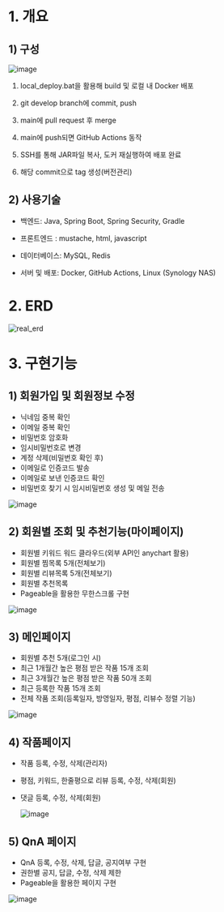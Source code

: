# 1. 개요
## 1) 구성
![image](https://github.com/user-attachments/assets/c182ac6b-0e86-4abe-98e4-8cef1533187f)


1. local_deploy.bat을 활용해 build 및 로컬 내 Docker 배포

2. git develop branch에 commit, push

3. main에 pull request 후 merge

4. main에 push되면 GitHub Actions 동작

5. SSH를 통해 JAR파일 복사, 도커 재실행하여 배포 완료

6. 해당 commit으로 tag 생성(버전관리)

## 2) 사용기술

+ 백엔드: Java, Spring Boot, Spring Security, Gradle

+ 프론트엔드 : mustache, html, javascript

+ 데이터베이스: MySQL, Redis

+ 서버 및 배포: Docker, GitHub Actions, Linux (Synology NAS)

# 2. ERD
![real_erd](https://github.com/user-attachments/assets/028fbf25-ff2e-44e9-9ecf-c69ed7761e86)

# 3. 구현기능
## 1) 회원가입 및 회원정보 수정
- 닉네임 중복 확인
- 이메일 중복 확인
- 비밀번호 암호화
- 임시비밀번호로 변경
- 계정 삭제(비밀번호 확인 후)
- 이메일로 인증코드 발송
- 이메일로 보낸 인증코드 확인
- 비밀번호 찾기 시 임시비밀번호 생성 및 메일 전송

![image](https://github.com/user-attachments/assets/a540f3ed-21d3-4486-b1ce-73c02f70fded)


## 2) 회원별 조회 및 추천기능(마이페이지)
- 회원별 키워드 워드 클라우드(외부 API인 anychart 활용)
- 회원별 찜목록 5개(전체보기)
- 회원별 리뷰목록 5개(전체보기)
- 회원별 추천목록
- Pageable을 활용한 무한스크롤 구현

![image](https://github.com/user-attachments/assets/5699e80c-f0f4-464d-9b40-d5f11f9fe4b7)


## 3) 메인페이지
- 회원별 추천 5개(로그인 시)
- 최근 1개월간 높은 평점 받은 작품 15개 조회
- 최근 3개월간 높은 평점 받은 작품 50개 조회
- 최근 등록한 작품 15개 조회
- 전체 작품 조회(등록일자, 방영일자, 평점, 리뷰수 정렬 기능)

![image](https://github.com/user-attachments/assets/94c9ba9f-ddcb-466d-bb10-e9458375e5de)

## 4) 작품페이지
- 작품 등록, 수정, 삭제(관리자)
- 평점, 키워드, 한줄평으로 리뷰 등록, 수정, 삭제(회원)
- 댓글 등록, 수정, 삭제(회원)

  ![image](https://github.com/user-attachments/assets/583d743c-36d0-42f5-8d47-99fd5d79c65b)

## 5) QnA 페이지
- QnA 등록, 수정, 삭제, 답글, 공지여부 구현
- 권한별 공지, 답글, 수정, 삭제 제한
- Pageable을 활용한 페이지 구현

![image](https://github.com/user-attachments/assets/015b491e-65be-4349-902c-1d20b3fb7080)

